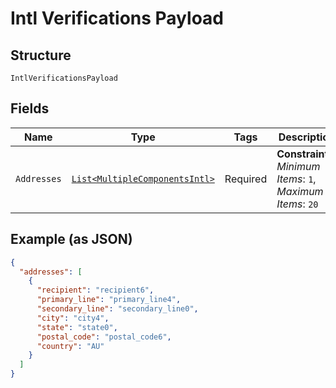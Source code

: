 
# Intl Verifications Payload

## Structure

`IntlVerificationsPayload`

## Fields

| Name | Type | Tags | Description | Getter | Setter |
|  --- | --- | --- | --- | --- | --- |
| `Addresses` | [`List<MultipleComponentsIntl>`](../../doc/models/multiple-components-intl.md) | Required | **Constraints**: *Minimum Items*: `1`, *Maximum Items*: `20` | List<MultipleComponentsIntl> getAddresses() | setAddresses(List<MultipleComponentsIntl> addresses) |

## Example (as JSON)

```json
{
  "addresses": [
    {
      "recipient": "recipient6",
      "primary_line": "primary_line4",
      "secondary_line": "secondary_line0",
      "city": "city4",
      "state": "state0",
      "postal_code": "postal_code6",
      "country": "AU"
    }
  ]
}
```

